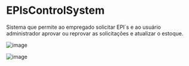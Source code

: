 # EPIsControlSystem
Sistema que permite ao empregado solicitar EPI´s e ao usuário administrador aprovar ou reprovar as solicitações e atualizar o estoque. 

![image](https://user-images.githubusercontent.com/73146109/137835410-d39f4d1f-1132-4698-9b9a-28b1a284cce0.png)

![image](https://user-images.githubusercontent.com/73146109/137837841-9336f8b4-c8bb-4b91-8995-1cfdeb85ebc1.png)



